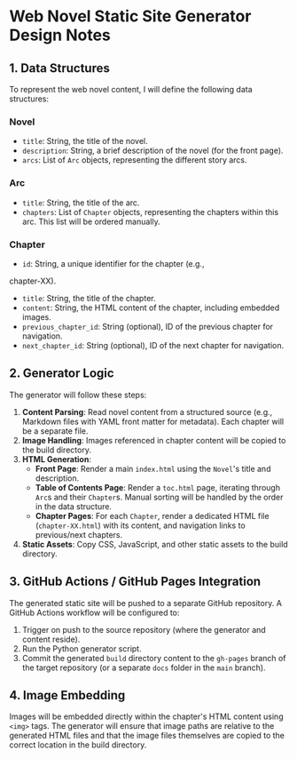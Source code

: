 # Web Novel Static Site Generator Design Notes

## 1. Data Structures

To represent the web novel content, I will define the following data structures:

### Novel
- `title`: String, the title of the novel.
- `description`: String, a brief description of the novel (for the front page).
- `arcs`: List of `Arc` objects, representing the different story arcs.

### Arc
- `title`: String, the title of the arc.
- `chapters`: List of `Chapter` objects, representing the chapters within this arc. This list will be ordered manually.

### Chapter
- `id`: String, a unique identifier for the chapter (e.g., 


chapter-XX).
- `title`: String, the title of the chapter.
- `content`: String, the HTML content of the chapter, including embedded images.
- `previous_chapter_id`: String (optional), ID of the previous chapter for navigation.
- `next_chapter_id`: String (optional), ID of the next chapter for navigation.

## 2. Generator Logic

The generator will follow these steps:

1.  **Content Parsing**: Read novel content from a structured source (e.g., Markdown files with YAML front matter for metadata). Each chapter will be a separate file.
2.  **Image Handling**: Images referenced in chapter content will be copied to the build directory.
3.  **HTML Generation**: 
    - **Front Page**: Render a main `index.html` using the `Novel`'s title and description.
    - **Table of Contents Page**: Render a `toc.html` page, iterating through `Arc`s and their `Chapter`s. Manual sorting will be handled by the order in the data structure.
    - **Chapter Pages**: For each `Chapter`, render a dedicated HTML file (`chapter-XX.html`) with its content, and navigation links to previous/next chapters.
4.  **Static Assets**: Copy CSS, JavaScript, and other static assets to the build directory.

## 3. GitHub Actions / GitHub Pages Integration

The generated static site will be pushed to a separate GitHub repository. A GitHub Actions workflow will be configured to:

1.  Trigger on push to the source repository (where the generator and content reside).
2.  Run the Python generator script.
3.  Commit the generated `build` directory content to the `gh-pages` branch of the target repository (or a separate `docs` folder in the `main` branch).

## 4. Image Embedding

Images will be embedded directly within the chapter's HTML content using `<img>` tags. The generator will ensure that image paths are relative to the generated HTML files and that the image files themselves are copied to the correct location in the build directory.

